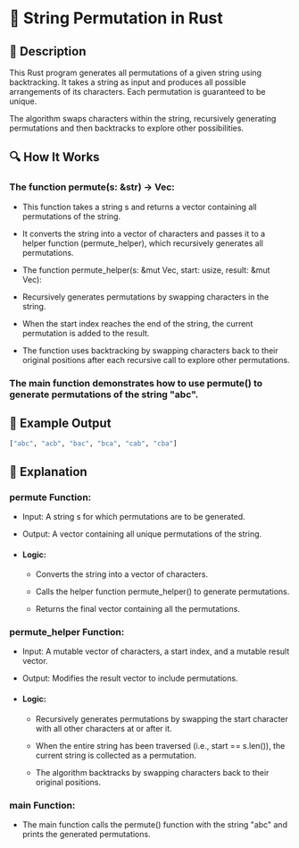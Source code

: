 
# 📌 String Permutation in Rust

## 🚀 Description
This Rust program generates all permutations of a given string using backtracking. It takes a string as input and produces all possible arrangements of its characters. Each permutation is guaranteed to be unique.

The algorithm swaps characters within the string, recursively generating permutations and then backtracks to explore other possibilities.

## 🔍 How It Works
### The function permute(s: &str) -> Vec<String>:

- This function takes a string s and returns a vector containing all permutations of the string.

- It converts the string into a vector of characters and passes it to a helper function (permute_helper), which recursively generates all permutations.

- The function permute_helper(s: &mut Vec<char>, start: usize, result: &mut Vec<String>):

- Recursively generates permutations by swapping characters in the string.

- When the start index reaches the end of the string, the current permutation is added to the result.

- The function uses backtracking by swapping characters back to their original positions after each recursive call to explore other permutations.

### The main function demonstrates how to use permute() to generate permutations of the string "abc".

## 🎯 Example Output
```sh
["abc", "acb", "bac", "bca", "cab", "cba"]
```

## 📂 Explanation
### permute Function:
- Input: A string s for which permutations are to be generated.

- Output: A vector containing all unique permutations of the string.

- #### Logic:

    - Converts the string into a vector of characters.

    - Calls the helper function permute_helper() to generate permutations.

    - Returns the final vector containing all the permutations.

 ### permute_helper Function:
- Input: A mutable vector of characters, a start index, and a mutable result vector.

- Output: Modifies the result vector to include permutations.

- #### Logic:

    - Recursively generates permutations by swapping the start character with all other characters at or after it.

    - When the entire string has been traversed (i.e., start == s.len()), the current string is collected as a permutation.

    - The algorithm backtracks by swapping characters back to their original positions.

 ### main Function:
- The main function calls the permute() function with the string "abc" and prints the generated permutations.
